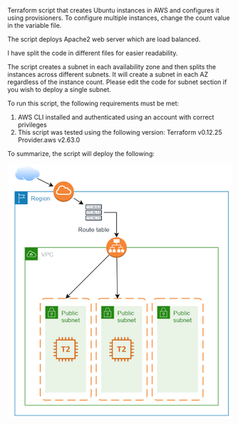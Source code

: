 Terraform script that creates Ubuntu instances in AWS and configures it using provisioners. To configure multiple instances, change the count value in the variable file.

The script deploys Apache2 web server which are load balanced.

I have split the code in different files for easier readability.

The script creates a subnet in each availability zone and then splits the instances across different subnets. It will create a subnet in each AZ regardless of the instance count. Please edit the code for subnet section if you wish to deploy a single subnet.

To run this script, the following requirements must be met:
1. AWS CLI installed and authenticated using an account with correct privileges
2. This script was tested using the following version:
    Terraform v0.12.25
    Provider.aws v2.63.0

To summarize, the script will deploy the following:

![](Images/AWS_Sample_2.PNG)
